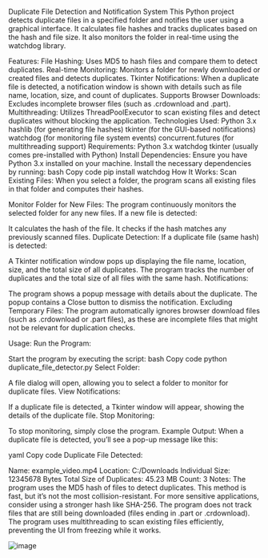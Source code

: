Duplicate File Detection and Notification System
This Python project detects duplicate files in a specified folder and notifies the user using a graphical interface. It calculates file hashes and tracks duplicates based on the hash and file size. It also monitors the folder in real-time using the watchdog library.

Features:
File Hashing: Uses MD5 to hash files and compare them to detect duplicates.
Real-time Monitoring: Monitors a folder for newly downloaded or created files and detects duplicates.
Tkinter Notifications: When a duplicate file is detected, a notification window is shown with details such as file name, location, size, and count of duplicates.
Supports Browser Downloads: Excludes incomplete browser files (such as .crdownload and .part).
Multithreading: Utilizes ThreadPoolExecutor to scan existing files and detect duplicates without blocking the application.
Technologies Used:
Python 3.x
hashlib (for generating file hashes)
tkinter (for the GUI-based notifications)
watchdog (for monitoring file system events)
concurrent.futures (for multithreading support)
Requirements:
Python 3.x
watchdog
tkinter (usually comes pre-installed with Python)
Install Dependencies:
Ensure you have Python 3.x installed on your machine.
Install the necessary dependencies by running:
bash
Copy code
pip install watchdog
How It Works:
Scan Existing Files: When you select a folder, the program scans all existing files in that folder and computes their hashes.

Monitor Folder for New Files: The program continuously monitors the selected folder for any new files. If a new file is detected:

It calculates the hash of the file.
It checks if the hash matches any previously scanned files.
Duplicate Detection: If a duplicate file (same hash) is detected:

A Tkinter notification window pops up displaying the file name, location, size, and the total size of all duplicates.
The program tracks the number of duplicates and the total size of all files with the same hash.
Notifications:

The program shows a popup message with details about the duplicate.
The popup contains a Close button to dismiss the notification.
Excluding Temporary Files: The program automatically ignores browser download files (such as .crdownload or .part files), as these are incomplete files that might not be relevant for duplication checks.

Usage:
Run the Program:

Start the program by executing the script:
bash
Copy code
python duplicate_file_detector.py
Select Folder:

A file dialog will open, allowing you to select a folder to monitor for duplicate files.
View Notifications:

If a duplicate file is detected, a Tkinter window will appear, showing the details of the duplicate file.
Stop Monitoring:

To stop monitoring, simply close the program.
Example Output:
When a duplicate file is detected, you’ll see a pop-up message like this:

yaml
Copy code
Duplicate File Detected:

Name: example_video.mp4
Location: C:/Downloads
Individual Size: 12345678 Bytes
Total Size of Duplicates: 45.23 MB
Count: 3
Notes:
The program uses the MD5 hash of files to detect duplicates. This method is fast, but it’s not the most collision-resistant. For more sensitive applications, consider using a stronger hash like SHA-256.
The program does not track files that are still being downloaded (files ending in .part or .crdownload).
The program uses multithreading to scan existing files efficiently, preventing the UI from freezing while it works.

![image](https://github.com/user-attachments/assets/7bbbc509-9d9f-4212-aed7-82af49c2f9ec)
